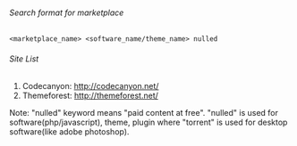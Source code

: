 ###### Search format for marketplace
    <marketplace_name> <software_name/theme_name> nulled

###### Site List
1. Codecanyon: http://codecanyon.net/
2. Themeforest: http://themeforest.net/

Note: "nulled" keyword means "paid content at free". "nulled" is used for software(php/javascript), theme, plugin
      where "torrent" is used for desktop software(like adobe photoshop).
